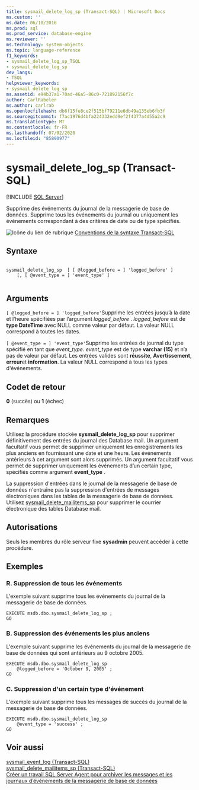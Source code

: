 ```yaml
---
title: sysmail_delete_log_sp (Transact-SQL) | Microsoft Docs
ms.custom: ''
ms.date: 06/10/2016
ms.prod: sql
ms.prod_service: database-engine
ms.reviewer: ''
ms.technology: system-objects
ms.topic: language-reference
f1_keywords:
- sysmail_delete_log_sp_TSQL
- sysmail_delete_log_sp
dev_langs:
- TSQL
helpviewer_keywords:
- sysmail_delete_log_sp
ms.assetid: e94b37a1-70ad-46a5-86c0-721892156f7c
author: CarlRabeler
ms.author: carlrab
ms.openlocfilehash: db6f15fe8ce2f515bf79211e6db49a135eb6fb3f
ms.sourcegitcommit: f7ac1976d4bfa224332edd9ef2f4377a4d55a2c9
ms.translationtype: MT
ms.contentlocale: fr-FR
ms.lasthandoff: 07/02/2020
ms.locfileid: "85890977"
---
```

# <a name="sysmail_delete_log_sp-transact-sql"></a>sysmail_delete_log_sp (Transact-SQL)
[!INCLUDE [SQL Server](../../includes/applies-to-version/sqlserver.md)]

  Supprime des événements du journal de la messagerie de base de données. Supprime tous les événements du journal ou uniquement les événements correspondant à des critères de date ou de type spécifiés.  
  
 ![Icône du lien de rubrique](../../database-engine/configure-windows/media/topic-link.gif "Icône du lien de rubrique") [Conventions de la syntaxe Transact-SQL](../../t-sql/language-elements/transact-sql-syntax-conventions-transact-sql.md)  
  
## <a name="syntax"></a>Syntaxe  
  
```  
  
sysmail_delete_log_sp  [ [ @logged_before = ] 'logged_before' ]  
    [, [ @event_type = ] 'event_type' ]  
  
```  
  
## <a name="arguments"></a>Arguments  
`[ @logged_before = ] 'logged_before'`Supprime les entrées jusqu’à la date et l’heure spécifiées par l’argument *logged_before* . *logged_before* est de **type DateTime** avec NULL comme valeur par défaut. La valeur NULL correspond à toutes les dates.  
  
`[ @event_type = ] 'event_type'`Supprime les entrées de journal du type spécifié en tant que *event_type*. *event_type* est de type **varchar (15)** et n’a pas de valeur par défaut. Les entrées valides sont **réussite**, **Avertissement**, **erreur**et **information**. La valeur NULL correspond à tous les types d'événements.  
  
## <a name="return-code-values"></a>Codet de retour  
 **0** (succès) ou **1** (échec)  
  
## <a name="remarks"></a>Remarques  
 Utilisez la procédure stockée **sysmail_delete_log_sp** pour supprimer définitivement des entrées du journal des Database mail. Un argument facultatif vous permet de supprimer uniquement les enregistrements les plus anciens en fournissant une date et une heure. Les événements antérieurs à cet argument sont alors supprimés. Un argument facultatif vous permet de supprimer uniquement les événements d’un certain type, spécifiés comme argument **event_type** .  
  
 La suppression d'entrées dans le journal de la messagerie de base de données n'entraîne pas la suppression d'entrées de messages électroniques dans les tables de la messagerie de base de données. Utilisez [sysmail_delete_mailitems_sp](../../relational-databases/system-stored-procedures/sysmail-delete-mailitems-sp-transact-sql.md) pour supprimer le courrier électronique des tables Database mail.  
  
## <a name="permissions"></a>Autorisations  
 Seuls les membres du rôle serveur fixe **sysadmin** peuvent accéder à cette procédure.  
  
## <a name="examples"></a>Exemples  
  
### <a name="a-deleting-all-events"></a>R. Suppression de tous les événements  
 L'exemple suivant supprime tous les événements du journal de la messagerie de base de données.  
  
```  
EXECUTE msdb.dbo.sysmail_delete_log_sp ;  
GO  
```  
  
### <a name="b-deleting-the-oldest-events"></a>B. Suppression des événements les plus anciens  
 L'exemple suivant supprime les événements du journal de la messagerie de base de données qui sont antérieurs au 9 octobre 2005.  
  
```  
EXECUTE msdb.dbo.sysmail_delete_log_sp  
    @logged_before = 'October 9, 2005' ;  
GO  
```  
  
### <a name="c-deleting-all-events-of-a-certain-type"></a>C. Suppression d'un certain type d'événement  
 L'exemple suivant supprime tous les messages de succès du journal de la messagerie de base de données.  
  
```  
EXECUTE msdb.dbo.sysmail_delete_log_sp  
    @event_type = 'success' ;  
GO  
```  
  
## <a name="see-also"></a>Voir aussi  
 [sysmail_event_log &#40;Transact-SQL&#41;](../../relational-databases/system-catalog-views/sysmail-event-log-transact-sql.md)   
 [sysmail_delete_mailitems_sp &#40;Transact-SQL&#41;](../../relational-databases/system-stored-procedures/sysmail-delete-mailitems-sp-transact-sql.md)   
 [Créer un travail SQL Server Agent pour archiver les messages et les journaux d’événements de la messagerie de base de données](../../relational-databases/database-mail/create-a-sql-server-agent-job-to-archive-database-mail-messages-and-event-logs.md)  
  
  
